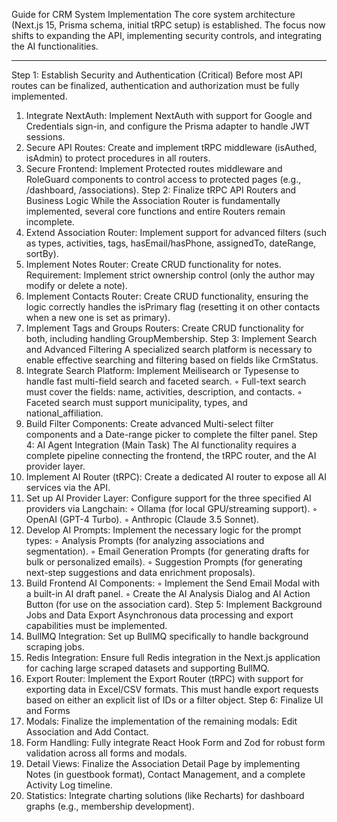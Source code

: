 Guide for CRM System Implementation
The core system architecture (Next.js 15, Prisma schema, initial tRPC setup) is established. The focus now shifts to expanding the API, implementing security controls, and integrating the AI functionalities.

--------------------------------------------------------------------------------
Step 1: Establish Security and Authentication (Critical)
Before most API routes can be finalized, authentication and authorization must be fully implemented.
1. Integrate NextAuth: Implement NextAuth with support for Google and Credentials sign-in, and configure the Prisma adapter to handle JWT sessions.
2. Secure API Routes: Create and implement tRPC middleware (isAuthed, isAdmin) to protect procedures in all routers.
3. Secure Frontend: Implement Protected routes middleware and RoleGuard components to control access to protected pages (e.g., /dashboard, /associations).
Step 2: Finalize tRPC API Routers and Business Logic
While the Association Router is fundamentally implemented, several core functions and entire Routers remain incomplete.
1. Extend Association Router: Implement support for advanced filters (such as types, activities, tags, hasEmail/hasPhone, assignedTo, dateRange, sortBy).
2. Implement Notes Router: Create CRUD functionality for notes. Requirement: Implement strict ownership control (only the author may modify or delete a note).
3. Implement Contacts Router: Create CRUD functionality, ensuring the logic correctly handles the isPrimary flag (resetting it on other contacts when a new one is set as primary).
4. Implement Tags and Groups Routers: Create CRUD functionality for both, including handling GroupMembership.
Step 3: Implement Search and Advanced Filtering
A specialized search platform is necessary to enable effective searching and filtering based on fields like CrmStatus.
1. Integrate Search Platform: Implement Meilisearch or Typesense to handle fast multi-field search and faceted search.
    ◦ Full-text search must cover the fields: name, activities, description, and contacts.
    ◦ Faceted search must support municipality, types, and national_affiliation.
2. Build Filter Components: Create advanced Multi-select filter components and a Date-range picker to complete the filter panel.
Step 4: AI Agent Integration (Main Task)
The AI functionality requires a complete pipeline connecting the frontend, the tRPC router, and the AI provider layer.
1. Implement AI Router (tRPC): Create a dedicated AI router to expose all AI services via the API.
2. Set up AI Provider Layer: Configure support for the three specified AI providers via Langchain:
    ◦ Ollama (for local GPU/streaming support).
    ◦ OpenAI (GPT-4 Turbo).
    ◦ Anthropic (Claude 3.5 Sonnet).
3. Develop AI Prompts: Implement the necessary logic for the prompt types:
    ◦ Analysis Prompts (for analyzing associations and segmentation).
    ◦ Email Generation Prompts (for generating drafts for bulk or personalized emails).
    ◦ Suggestion Prompts (for generating next-step suggestions and data enrichment proposals).
4. Build Frontend AI Components:
    ◦ Implement the Send Email Modal with a built-in AI draft panel.
    ◦ Create the AI Analysis Dialog and AI Action Button (for use on the association card).
Step 5: Implement Background Jobs and Data Export
Asynchronous data processing and export capabilities must be implemented.
1. BullMQ Integration: Set up BullMQ specifically to handle background scraping jobs.
2. Redis Integration: Ensure full Redis integration in the Next.js application for caching large scraped datasets and supporting BullMQ.
3. Export Router: Implement the Export Router (tRPC) with support for exporting data in Excel/CSV formats. This must handle export requests based on either an explicit list of IDs or a filter object.
Step 6: Finalize UI and Forms
1. Modals: Finalize the implementation of the remaining modals: Edit Association and Add Contact.
2. Form Handling: Fully integrate React Hook Form and Zod for robust form validation across all forms and modals.
3. Detail Views: Finalize the Association Detail Page by implementing Notes (in guestbook format), Contact Management, and a complete Activity Log timeline.
4. Statistics: Integrate charting solutions (like Recharts) for dashboard graphs (e.g., membership development).